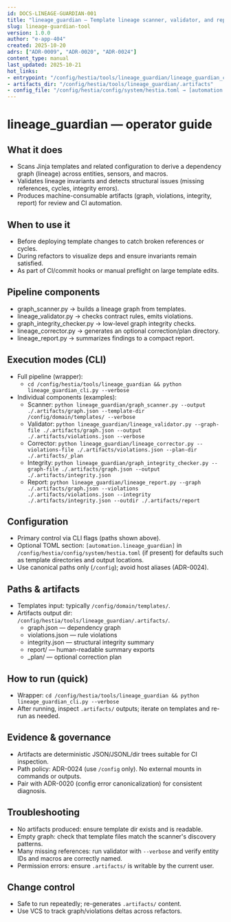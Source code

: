 ```yaml
---
id: DOCS-LINEAGE-GUARDIAN-001
title: "lineage_guardian — Template lineage scanner, validator, and reporter"
slug: lineage-guardian-tool
version: 1.0.0
author: "e-app-404"
created: 2025-10-20
adrs: ["ADR-0009", "ADR-0020", "ADR-0024"]
content_type: manual
last_updated: 2025-10-21
hot_links:
- entrypoint: "/config/hestia/tools/lineage_guardian/lineage_guardian_cli.py"
- artifacts_dir: "/config/hestia/tools/lineage_guardian/.artifacts"
- config_file: "/config/hestia/config/system/hestia.toml → [automation.lineage_guardian] (optional)"
---
```


# lineage_guardian — operator guide

## What it does
- Scans Jinja templates and related configuration to derive a dependency graph (lineage) across entities, sensors, and macros.
- Validates lineage invariants and detects structural issues (missing references, cycles, integrity errors).
- Produces machine-consumable artifacts (graph, violations, integrity, report) for review and CI automation.

## When to use it
- Before deploying template changes to catch broken references or cycles.
- During refactors to visualize deps and ensure invariants remain satisfied.
- As part of CI/commit hooks or manual preflight on large template edits.

## Pipeline components
- graph_scanner.py → builds a lineage graph from templates.
- lineage_validator.py → checks contract rules, emits violations.
- graph_integrity_checker.py → low-level graph integrity checks.
- lineage_corrector.py → generates an optional correction/plan directory.
- lineage_report.py → summarizes findings to a compact report.

## Execution modes (CLI)
- Full pipeline (wrapper):
  - `cd /config/hestia/tools/lineage_guardian && python lineage_guardian_cli.py --verbose`
- Individual components (examples):
  - Scanner: `python lineage_guardian/graph_scanner.py --output ./.artifacts/graph.json --template-dir /config/domain/templates/ --verbose`
  - Validator: `python lineage_guardian/lineage_validator.py --graph-file ./.artifacts/graph.json --output ./.artifacts/violations.json --verbose`
  - Corrector: `python lineage_guardian/lineage_corrector.py --violations-file ./.artifacts/violations.json --plan-dir ./.artifacts/_plan`
  - Integrity: `python lineage_guardian/graph_integrity_checker.py --graph-file ./.artifacts/graph.json --output ./.artifacts/integrity.json`
  - Report: `python lineage_guardian/lineage_report.py --graph ./.artifacts/graph.json --violations ./.artifacts/violations.json --integrity ./.artifacts/integrity.json --outdir ./.artifacts/report`

## Configuration
- Primary control via CLI flags (paths shown above).
- Optional TOML section: `[automation.lineage_guardian]` in `/config/hestia/config/system/hestia.toml` (if present) for defaults such as template directories and output locations.
- Use canonical paths only (`/config`); avoid host aliases (ADR-0024).

## Paths & artifacts
- Templates input: typically `/config/domain/templates/`.
- Artifacts output dir: `/config/hestia/tools/lineage_guardian/.artifacts/`.
  - graph.json — dependency graph
  - violations.json — rule violations
  - integrity.json — structural integrity summary
  - report/ — human-readable summary exports
  - _plan/ — optional correction plan

## How to run (quick)
- Wrapper: `cd /config/hestia/tools/lineage_guardian && python lineage_guardian_cli.py --verbose`
- After running, inspect `.artifacts/` outputs; iterate on templates and re-run as needed.

## Evidence & governance
- Artifacts are deterministic JSON/JSONL/dir trees suitable for CI inspection.
- Path policy: ADR-0024 (use `/config` only). No external mounts in commands or outputs.
- Pair with ADR-0020 (config error canonicalization) for consistent diagnosis.

## Troubleshooting
- No artifacts produced: ensure template dir exists and is readable.
- Empty graph: check that template files match the scanner's discovery patterns.
- Many missing references: run validator with `--verbose` and verify entity IDs and macros are correctly named.
- Permission errors: ensure `.artifacts/` is writable by the current user.

## Change control
- Safe to run repeatedly; re-generates `.artifacts/` content.
- Use VCS to track graph/violations deltas across refactors.
